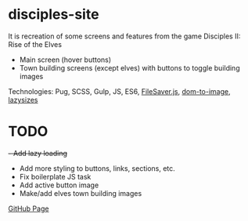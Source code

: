 # disciples-site
It is recreation of some screens and features from the game Disciples II: Rise of the Elves

- Main screen (hover buttons)
- Town building screens (except elves) with buttons to toggle building images

Technologies: Pug, SCSS, Gulp, JS, ES6, [FileSaver.js](https://github.com/eligrey/FileSaver.js), [dom-to-image](https://github.com/tsayen/dom-to-image), [lazysizes](https://github.com/aFarkas/lazysizes)

# TODO
<s>- Add lazy loading</s>
- Add more styling to buttons, links, sections, etc.
- Fix boilerplate JS task
- Add active button image
- Make/add elves town building images

[GitHub Page](https://s-pyadyshev.github.io/disciples-site)

